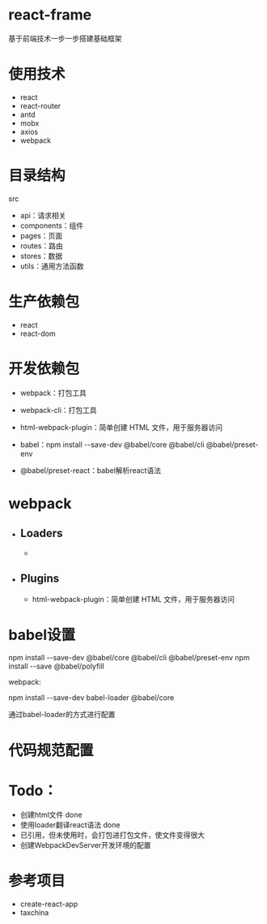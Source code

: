 # react-frame
基于前端技术一步一步搭建基础框架



# 使用技术

- react
- react-router
- antd
- mobx
- axios
- webpack



# 目录结构

src

- api：请求相关
- components：组件
- pages：页面
- routes：路由
- stores：数据
- utils：通用方法函数



# 生产依赖包

- react
- react-dom

# 开发依赖包

- webpack：打包工具
- webpack-cli：打包工具
- html-webpack-plugin：简单创建 HTML 文件，用于服务器访问
- babel：npm install --save-dev @babel/core @babel/cli @babel/preset-env

- @babel/preset-react：babel解析react语法



# webpack

- ## Loaders

  - 

- ## Plugins

  - html-webpack-plugin：简单创建 HTML 文件，用于服务器访问





# babel设置

npm install --save-dev @babel/core @babel/cli @babel/preset-env
npm install --save @babel/polyfill

webpack:

npm install --save-dev babel-loader @babel/core

通过babel-loader的方式进行配置

# 代码规范配置

# Todo：

- 创建html文件 done
- 使用loader翻译react语法 done
- 已引用，但未使用时，会打包进打包文件，使文件变得很大 
- 创建WebpackDevServer开发环境的配置



# 参考项目

- create-react-app
- taxchina